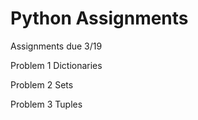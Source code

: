 # Python Assignments

Assignments due 3/19

Problem 1 Dictionaries

Problem 2 Sets

Problem 3 Tuples
